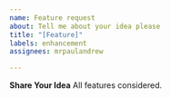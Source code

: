 ```yaml
---
name: Feature request
about: Tell me about your idea please
title: "[Feature]"
labels: enhancement
assignees: mrpaulandrew

---
```


**Share Your Idea**
All features considered.
